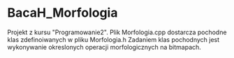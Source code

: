 # BacaH_Morfologia
Projekt z kursu "Programowanie2".
Plik Morfologia.cpp dostarcza pochodne klas zdefinoiwanych w pliku Morfologia.h
Zadaniem klas pochodnych jest wykonywanie okreslonych operacji morfologicznych na bitmapach.
